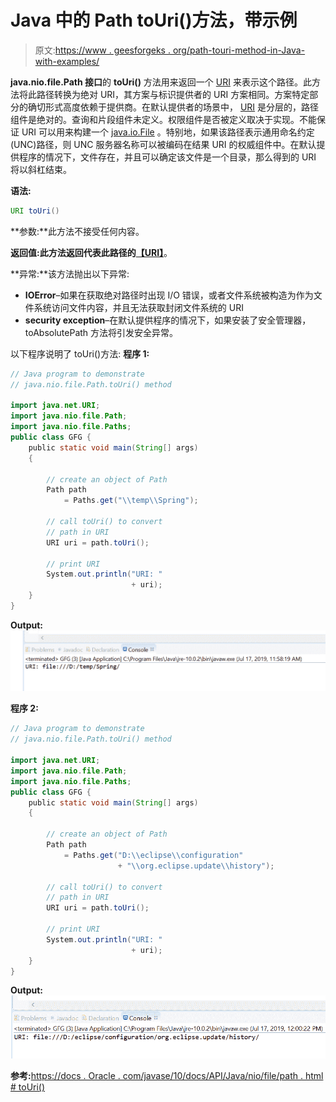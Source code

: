 # Java 中的 Path toUri()方法，带示例

> 原文:[https://www . geesforgeks . org/path-touri-method-in-Java-with-examples/](https://www.geeksforgeeks.org/path-touri-method-in-java-with-examples/)

**java.nio.file.Path 接口**的 **toUri()** 方法用来返回一个 [URI](https://www.geeksforgeeks.org/java-net-uri-class-java/) 来表示这个路径。此方法将此路径转换为绝对 URI，其方案与标识提供者的 URI 方案相同。方案特定部分的确切形式高度依赖于提供商。在默认提供者的场景中， [URI](https://www.geeksforgeeks.org/java-net-uri-class-java/) 是分层的，路径组件是绝对的。查询和片段组件未定义。权限组件是否被定义取决于实现。不能保证 URI 可以用来构建一个 [java.io.File](https://www.geeksforgeeks.org/file-class-in-java/) 。特别地，如果该路径表示通用命名约定(UNC)路径，则 UNC 服务器名称可以被编码在结果 URI 的权威组件中。在默认提供程序的情况下，文件存在，并且可以确定该文件是一个目录，那么得到的 URI 将以斜杠结束。

**语法:**

```java
URI toUri()

```

**参数:**此方法不接受任何内容。

**返回值:**此方法返回代表此路径的**[【URI】](https://www.geeksforgeeks.org/java-net-uri-class-java/)**。

**异常:**该方法抛出以下异常:

*   **IOError**–如果在获取绝对路径时出现 I/O 错误，或者文件系统被构造为作为文件系统访问文件内容，并且无法获取封闭文件系统的 URI
*   **security exception**–在默认提供程序的情况下，如果安装了安全管理器，toAbsolutePath 方法将引发安全异常。

以下程序说明了 toUri()方法:
**程序 1:**

```java
// Java program to demonstrate
// java.nio.file.Path.toUri() method

import java.net.URI;
import java.nio.file.Path;
import java.nio.file.Paths;
public class GFG {
    public static void main(String[] args)
    {

        // create an object of Path
        Path path
            = Paths.get("\\temp\\Spring");

        // call toUri() to convert
        // path in URI
        URI uri = path.toUri();

        // print URI
        System.out.println("URI: "
                           + uri);
    }
}
```

**Output:**![](img/6078beb9c8804afeb6caf2f853012469.png)

**程序 2:**

```java
// Java program to demonstrate
// java.nio.file.Path.toUri() method

import java.net.URI;
import java.nio.file.Path;
import java.nio.file.Paths;
public class GFG {
    public static void main(String[] args)
    {

        // create an object of Path
        Path path
            = Paths.get("D:\\eclipse\\configuration"
                        + "\\org.eclipse.update\\history");

        // call toUri() to convert
        // path in URI
        URI uri = path.toUri();

        // print URI
        System.out.println("URI: "
                           + uri);
    }
}
```

**Output:**![](img/09afe7154bece13e99ae571c0ba8dcfe.png)

**参考:**[https://docs . Oracle . com/javase/10/docs/API/Java/nio/file/path . html # toUri()](https://docs.oracle.com/javase/10/docs/api/java/nio/file/Path.html#toUri())